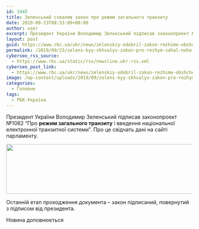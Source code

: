 ```yaml
---
id: 1945
title: Зеленський схвалив закон про режим загального транзиту
date: 2019-09-23T08:53:09+00:00
author: user
excerpt: Президент України Володимир Зеленський підписав законопроект №1082 "Про режим загального транзиту і введення національної електронної транзитної системи". Про це свідчать дані...
layout: post
guid: https://www.rbc.ua/ukr/news/zelenskiy-odobril-zakon-rezhime-obshchego-1569228335.html
permalink: /2019/09/23/zelens-kyy-skhvalyv-zakon-pro-rezhym-zahal-noho-tranzytu/
cyberseo_rss_source:
  - https://www.rbc.ua/static/rss/newsline.ukr.rss.xml
cyberseo_post_link:
  - https://www.rbc.ua/ukr/news/zelenskiy-odobril-zakon-rezhime-obshchego-1569228335.html
image: /wp-content/uploads/2019/09/zelens-kyy-skhvalyv-zakon-pro-rezhym-zahal-noho-tranzytu.jpg
categories:
  - Головне
tags:
  - РБК-Україна
---
```

Президент України Володимир Зеленський підписав законопроект №1082 &#8220;Про **режим загального транзиту** і введення національної електронної транзитної системи&#8221;. Про це свідчать дані на сайті парламенту.

<img alt="" height="134" src="/static/ckef/img/Screenshot_6_546.png" width="743" /> 

Останній етап проходження документа &#8211; закон підписаний, повернутий з підписом від президента.

Новина доповнюється